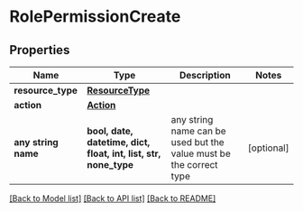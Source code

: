 # RolePermissionCreate


## Properties
Name | Type | Description | Notes
------------ | ------------- | ------------- | -------------
**resource_type** | [**ResourceType**](ResourceType.md) |  |
**action** | [**Action**](Action.md) |  |
**any string name** | **bool, date, datetime, dict, float, int, list, str, none_type** | any string name can be used but the value must be the correct type | [optional]

[[Back to Model list]](../README.md#documentation-for-models) [[Back to API list]](../README.md#documentation-for-api-endpoints) [[Back to README]](../README.md)
